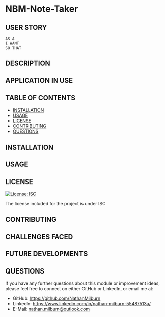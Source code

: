 # NBM-Note-Taker

## USER STORY

    AS A 
    I WANT 
    SO THAT 

## DESCRIPTION


## APPLICATION IN USE


## TABLE OF CONTENTS
- [INSTALLATION](#installation)
- [USAGE](#usage)
- [LICENSE](#license)
- [CONTRIBUTING](#contributing)
- [QUESTIONS](#questions)

## INSTALLATION


## USAGE 


## LICENSE
[![License: ISC](https://img.shields.io/badge/License-ISC-blue.svg)](https://opensource.org/licenses/ISC)

The license included for the project is under ISC

## CONTRIBUTING 


## CHALLENGES FACED 


## FUTURE DEVELOPMENTS 


## QUESTIONS
If you have any further questions about this module or improvement ideas, please feel free to connect on either GitHub or LinkedIn, or email me at:
* GitHub: https://github.com/NathanMilburn
* LinkedIn: https://www.linkedin.com/in/nathan-milburn-55487513a/
* E-Mail: nathan.milburn@outlook.com